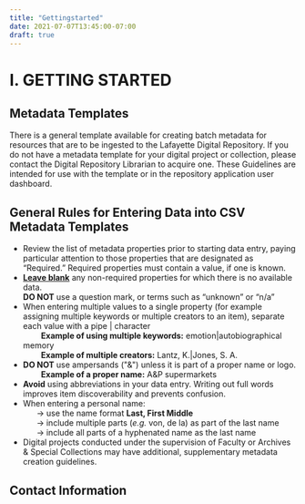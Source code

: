 ```yaml
---
title: "Gettingstarted"
date: 2021-07-07T13:45:00-07:00
draft: true
---
```


# I. GETTING STARTED

## Metadata Templates

There is a general template available for creating batch metadata for resources that are to be ingested to the Lafayette Digital Repository. If you do not have a metadata template for your digital project or collection, please contact the Digital Repository Librarian to acquire one. These Guidelines are intended for use with the template or in the repository application user dashboard.

## General Rules for Entering Data into CSV Metadata Templates

- Review the list of metadata properties prior to starting data entry, paying particular attention to those properties that are designated as “Required.” Required properties must contain a value, if one is known.
- **<u>Leave blank</u>** any non-required properties for which there is no available data. \
**DO NOT** use a question mark, or terms such as “unknown” or “n/a”
- When entering multiple values to a single property (for example assigning multiple keywords or multiple creators to an item), separate each value with a pipe | character \
&nbsp;&nbsp;&nbsp;&nbsp;&nbsp;&nbsp;&nbsp;&nbsp;**Example of using multiple keywords:** emotion|autobiographical memory \
&nbsp;&nbsp;&nbsp;&nbsp;&nbsp;&nbsp;&nbsp;&nbsp;**Example of multiple creators:** Lantz, K.|Jones, S. A.
- **DO NOT** use ampersands ("&") unless it is part of a proper name or logo. \
&nbsp;&nbsp;&nbsp;&nbsp;&nbsp;&nbsp;&nbsp;&nbsp;**Example of a proper name:** A&P supermarkets
- **Avoid** using abbreviations in your data entry. Writing out full words improves item discoverability and prevents confusion.
- When entering a personal name: \
&nbsp;&nbsp;&nbsp;&nbsp;&nbsp;&nbsp;&rarr; use the name format **Last, First Middle** \
&nbsp;&nbsp;&nbsp;&nbsp;&nbsp;&nbsp;&rarr; include multiple parts (*e.g.* von, de la) as part of the last name \
&nbsp;&nbsp;&nbsp;&nbsp;&nbsp;&nbsp;&rarr; include all parts of a hyphenated name as the last name
- Digital projects conducted under the supervision of Faculty or Archives & Special Collections may have additional, supplementary metadata creation guidelines.

## Contact Information
